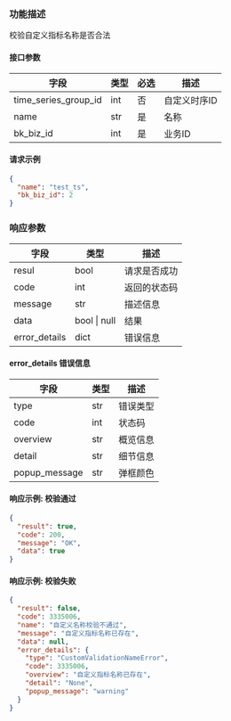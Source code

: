 ### 功能描述

校验自定义指标名称是否合法


#### 接口参数

| 字段                   | 类型  | 必选 | 描述      |
|----------------------|-----|----|---------|
| time_series_group_id | int | 否  | 自定义时序ID |
| name                 | str | 是  | 名称      |
| bk_biz_id            | int | 是  | 业务ID    |

#### 请求示例

```json
{
  "name": "test_ts",
  "bk_biz_id": 2
}
```

### 响应参数

| 字段            | 类型           | 描述     |
|---------------|--------------|--------|
| resul         | bool         | 请求是否成功 |
| code          | int          | 返回的状态码 |
| message       | str          | 描述信息   |
| data          | bool \| null | 结果     |
| error_details | dict         | 错误信息   |

#### error_details 错误信息

| 字段            | 类型  | 描述   |
|---------------|-----|------|
| type          | str | 错误类型 |
| code          | int | 状态码  |
| overview      | str | 概览信息 |
| detail        | str | 细节信息 |
| popup_message | str | 弹框颜色 |

#### 响应示例: 校验通过

```json
{
  "result": true,
  "code": 200,
  "message": "OK",
  "data": true
}
```

#### 响应示例: 校验失败

```json
{
  "result": false,
  "code": 3335006,
  "name": "自定义名称校验不通过",
  "message": "自定义指标名称已存在",
  "data": null,
  "error_details": {
    "type": "CustomValidationNameError",
    "code": 3335006,
    "overview": "自定义指标名称已存在",
    "detail": "None",
    "popup_message": "warning"
  }
}
```

